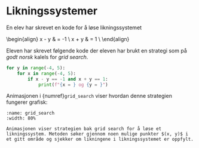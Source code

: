 # Likningssystemer


En elev har skrevet en kode for å løse likningssystemet

\begin{align}
    x - y & = -1 \\
    x + y & = 1 \\
\end{align}

Eleven har skrevet følgende kode der eleven har brukt en strategi som på _godt norsk_ kalels for *grid search*. 

```python
for y in range(-4, 5):
    for x in range(-4, 5):
        if x - y == -1 and x + y == 1:
            print(f"{x = } og {y = }")
```

Animasjonen i {numref}`grid_search` viser hvordan denne strategien fungerer grafisk:

```{figure} ./animasjoner/grid_search.gif
:name: grid_search
:width: 80%

Animasjonen viser strategien bak grid search for å løse et likningssystem. Metoden søker gjennom noen mulige punkter $(x, y)$ i et gitt område og sjekker om likningene i likningssystemet er oppfylt. 
```